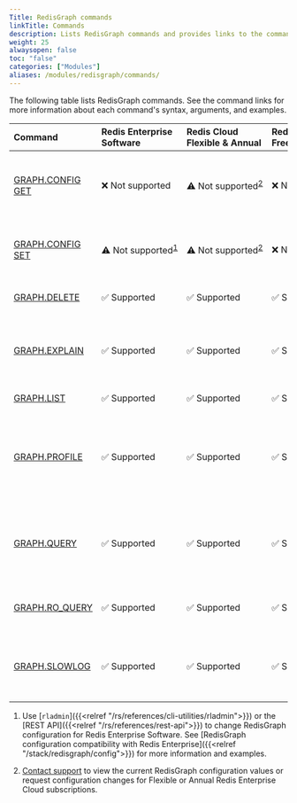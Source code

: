```yaml
---
Title: RedisGraph commands 
linkTitle: Commands 
description: Lists RedisGraph commands and provides links to the command reference pages.
weight: 25
alwaysopen: false
toc: "false"
categories: ["Modules"]
aliases: /modules/redisgraph/commands/
---
```


The following table lists RedisGraph commands. See the command links for more information about each command's syntax, arguments, and examples.

| Command | Redis Enterprise Software | Redis Cloud<br />Flexible & Annual | Redis Cloud<br />Free & Fixed | Description |
|:--------|:----------------------|:-----------------|:-----------------|:------|
| [GRAPH.CONFIG GET](https://redis.io/commands/graph.config-get/) | <span title="Not supported"><nobr>&#x274c; Not supported</span> | <span title="Not supported"><nobr>&#x26A0;&#xFE0F; Not supported</span><sup>[2](#table-note-2)</sup> | <span title="Not supported"><nobr>&#x274c; Not supported</nobr></span> | Returns the current value of a [RedisGraph configuration parameter](https://redis.io/docs/stack/graph/configuration/#redisgraph-configuration-parameters). |
| [GRAPH.CONFIG SET](https://redis.io/commands/graph.config-set/) | <span title="Not supported"><nobr>&#x26A0;&#xFE0F; Not supported</span><sup>[1](#table-note-1)</sup> | <span title="Not supported"><nobr>&#x26A0;&#xFE0F; Not supported</span><sup>[2](#table-note-2)</sup> | <span title="Not supported"><nobr>&#x274c; Not supported</nobr></span> | Changes the value of a [RedisGraph configuration parameter](https://redis.io/docs/stack/graph/configuration/#redisgraph-configuration-parameters). |
| [GRAPH.DELETE](https://redis.io/commands/graph.delete/) | <span title="Supported">&#x2705; Supported</span> | <span title="Supported">&#x2705; Supported</span> | <span title="Supported">&#x2705; Supported</nobr></span> | Removes the graph and its entities. |
| [GRAPH.EXPLAIN](https://redis.io/commands/graph.explain/) | <span title="Supported">&#x2705; Supported</span> | <span title="Supported">&#x2705; Supported</span> | <span title="Supported">&#x2705; Supported</nobr></span> | Displays the query execution plan but does not run the query. |
| [GRAPH.LIST](https://redis.io/commands/graph.list/) | <span title="Supported">&#x2705; Supported</span> | <span title="Supported">&#x2705; Supported</span> | <span title="Supported">&#x2705; Supported</nobr></span> | Lists all graph keys. |
| [GRAPH.PROFILE](https://redis.io/commands/graph.profile/) | <span title="Supported">&#x2705; Supported</span> | <span title="Supported">&#x2705; Supported</span> | <span title="Supported">&#x2705; Supported</nobr></span> | Runs a query and displays the execution plan with metrics for each operation. |
| [GRAPH.QUERY](https://redis.io/commands/graph.query/) | <span title="Supported">&#x2705; Supported</span> | <span title="Supported">&#x2705; Supported</span> | <span title="Supported">&#x2705; Supported</nobr></span> | Runs a query against a graph. Supports a variety of [clauses](https://redis.io/commands/graph.query/#query-structure) and [functions](https://redis.io/commands/graph.query/#functions). |
| [GRAPH.RO_QUERY](https://redis.io/commands/graph.ro_query/) | <span title="Supported">&#x2705; Supported</span> | <span title="Supported">&#x2705; Supported</span> | <span title="Supported">&#x2705; Supported</nobr></span> | Runs a read-only query against a graph. |
| [GRAPH.SLOWLOG](https://redis.io/commands/graph.slowlog/) | <span title="Supported">&#x2705; Supported</span> | <span title="Supported">&#x2705; Supported</span> | <span title="Supported">&#x2705; Supported</nobr></span> | Returns the slowest 10 queries run against a specific graph. |

1. <a name="table-note-1" style="display: block; height: 80px; margin-top: -80px;"></a>Use [`rladmin`]({{<relref "/rs/references/cli-utilities/rladmin">}}) or the [REST API]({{<relref "/rs/references/rest-api">}}) to change RedisGraph configuration for Redis Enterprise Software. See [RedisGraph configuration compatibility with Redis Enterprise]({{<relref "/stack/redisgraph/config">}}) for more information and examples.

2. <a name="table-note-2" style="display: block; height: 80px; margin-top: -80px;"></a>[Contact support](https://redis.com/company/support/) to view the current RedisGraph configuration values or request configuration changes for Flexible or Annual Redis Enterprise Cloud subscriptions.